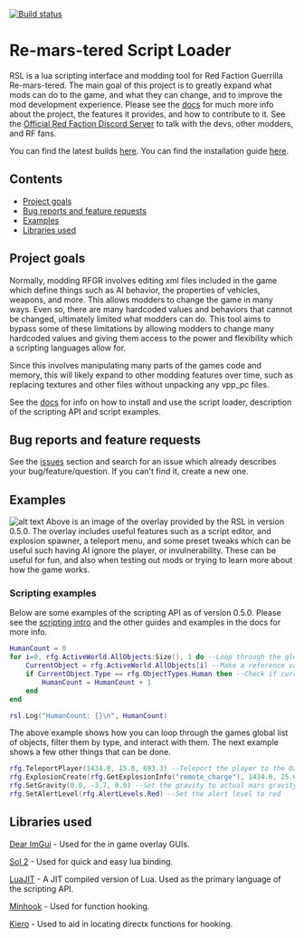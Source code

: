 [![Build status](https://ci.appveyor.com/api/projects/status/pe6ee7xn6rgqn2pm/branch/master?svg=true)](https://ci.appveyor.com/project/Moneyl/rsl/branch/master)

# Re-mars-tered Script Loader
RSL is a lua scripting interface and modding tool for Red Faction Guerrilla Re-mars-tered. The main goal of this project is to greatly expand what mods can do to the game, and what they can change, and to improve the mod development experience. Please see the [docs](https://rsl.readthedocs.io/en/latest/) for much more info about the project, the features it provides, and how to contribute to it. See the [Official Red Faction Discord Server](https://discord.gg/wYT7pj5) to talk with the devs, other modders, and RF fans.

You can find the latest builds [here](https://ci.appveyor.com/project/Moneyl/rsl/history).
You can find the installation guide [here](https://rsl.readthedocs.io/en/latest/Installation.html).

## Contents
- [Project goals](https://github.com/rsl-dev/RSL#project-goals) 
- [Bug reports and feature requests](https://github.com/rsl-dev/RSL#bugs-and-feature-requests)
- [Examples](https://github.com/rsl-dev/RSL#gallery) 
- [Libraries used](https://github.com/rsl-dev/RSL#libraries-used)

## Project goals
Normally, modding RFGR involves editing xml files included in the game which define things such as AI behavior, the properties of vehicles, weapons, and more. This allows modders to change the game in many ways. Even so, there are many hardcoded values and behaviors that cannot be changed, ultimately limited what modders can do. This tool aims to bypass some of these limitations by allowing modders to change many hardcoded values and giving them access to the power and flexibility which a scripting languages allow for.

Since this involves manipulating many parts of the games code and memory, this will likely expand to other modding features over time, such as replacing textures and other files without unpacking any vpp_pc files.

See the [docs](https://rsl.readthedocs.io/en/latest/) for info on how to install and use the script loader, description of the scripting API and script examples.

## Bug reports and feature requests
See the [issues](https://github.com/rsl-dev/RSL/issues) section and search for an issue which already describes your bug/feature/question. If you can't find it, create a new one.

## Examples
![alt text](https://github.com/rsl-dev/RSL/blob/master/Images/0.5.0-GuiExample1.jpg "Main overlay from 0.5.0")
Above is an image of the overlay provided by the RSL in version 0.5.0. The overlay includes useful features such as a script editor, and explosion spawner, a teleport menu, and some preset tweaks which can be useful such having AI ignore the player, or invulnerability. These can be useful for fun, and also when testing out mods or trying to learn more about how the game works.

### Scripting examples
Below are some examples of the scripting API as of version 0.5.0. Please see the [scripting intro](https://rsl.readthedocs.io/en/latest/Scripting/Guides/Introduction.html) and the other guides and examples in the docs for more info.

```lua
HumanCount = 0
for i=0, rfg.ActiveWorld.AllObjects:Size(), 1 do --Loop through the global object list
    CurrentObject = rfg.ActiveWorld.AllObjects[i] --Make a reference variable to the current object for convenience.
    if CurrentObject.Type == rfg.ObjectTypes.Human then --Check if current object is a human object
        HumanCount = HumanCount + 1
    end
end

rsl.Log("HumanCount: {}\n", HumanCount)
```
The above example shows how you can loop through the games global list of objects, filter them by type, and interact with them. The next example shows a few other things that can be done.
```lua
rfg.TeleportPlayer(1434.0, 15.0, 693.3) --Teleport the player to the Oasis safehouse
rfg.ExplosionCreate(rfg.GetExplosionInfo("remote_charge"), 1434.0, 25.0, 693.3) --Create a remote charge explosion 10m above the player
rfg.SetGravity(0.0, -3.7, 0.0) --Set the gravity to actual mars gravity (default is -9.82)
rfg.SetAlertLevel(rfg.AlertLevels.Red) --Set the alert level to red
```
## Libraries used
[Dear ImGui](https://github.com/ocornut/imgui) - Used for the in game overlay GUIs.

[Sol 2](https://github.com/ThePhD/sol2/) - Used for quick and easy lua binding.

[LuaJIT](https://luajit.org/) - A JIT compiled version of Lua. Used as the primary language of the scripting API.

[Minhook](https://github.com/TsudaKageyu/minhook) - Used for function hooking.

[Kiero](https://github.com/Rebzzel/kiero) - Used to aid in locating directx functions for hooking.
